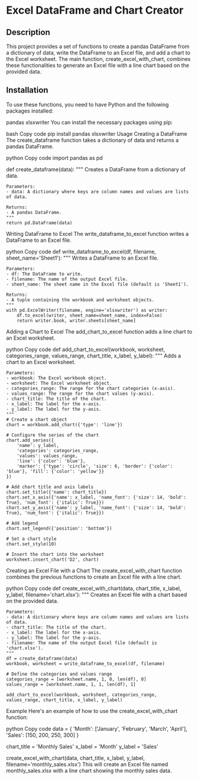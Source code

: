 <h1>Excel DataFrame and Chart Creator</h1>
<h2>Description</h2>
<p>
This project provides a set of functions to create a pandas DataFrame from a dictionary of data, write the DataFrame to an Excel file, and add a chart to the Excel worksheet. The main function, create_excel_with_chart, 
combines these functionalities to generate an Excel file with a line chart based on the provided data.
</p>
<h2>Installation</h2>
<p>
To use these functions, you need to have Python and the following packages installed:

pandas
xlsxwriter
You can install the necessary packages using pip:

bash
Copy code
pip install pandas xlsxwriter
Usage
Creating a DataFrame
The create_dataframe function takes a dictionary of data and returns a pandas DataFrame.

python
Copy code
import pandas as pd

def create_dataframe(data):
    """
    Creates a DataFrame from a dictionary of data.
    
    Parameters:
    - data: A dictionary where keys are column names and values are lists of data.
    
    Returns:
    - A pandas DataFrame.
    """
    return pd.DataFrame(data)
Writing DataFrame to Excel
The write_dataframe_to_excel function writes a DataFrame to an Excel file.

python
Copy code
def write_dataframe_to_excel(df, filename, sheet_name='Sheet1'):
    """
    Writes a DataFrame to an Excel file.
    
    Parameters:
    - df: The DataFrame to write.
    - filename: The name of the output Excel file.
    - sheet_name: The sheet name in the Excel file (default is 'Sheet1').
    
    Returns:
    - A tuple containing the workbook and worksheet objects.
    """
    with pd.ExcelWriter(filename, engine='xlsxwriter') as writer:
        df.to_excel(writer, sheet_name=sheet_name, index=False)
        return writer.book, writer.sheets[sheet_name]
Adding a Chart to Excel
The add_chart_to_excel function adds a line chart to an Excel worksheet.

python
Copy code
def add_chart_to_excel(workbook, worksheet, categories_range, values_range, chart_title, x_label, y_label):
    """
    Adds a chart to an Excel worksheet.
    
    Parameters:
    - workbook: The Excel workbook object.
    - worksheet: The Excel worksheet object.
    - categories_range: The range for the chart categories (x-axis).
    - values_range: The range for the chart values (y-axis).
    - chart_title: The title of the chart.
    - x_label: The label for the x-axis.
    - y_label: The label for the y-axis.
    """
    # Create a chart object
    chart = workbook.add_chart({'type': 'line'})
    
    # Configure the series of the chart
    chart.add_series({
        'name': y_label,
        'categories': categories_range,
        'values': values_range,
        'line': {'color': 'blue'},
        'marker': {'type': 'circle', 'size': 6, 'border': {'color': 'blue'}, 'fill': {'color': 'yellow'}}
    })
    
    # Add chart title and axis labels
    chart.set_title({'name': chart_title})
    chart.set_x_axis({'name': x_label, 'name_font': {'size': 14, 'bold': True}, 'num_font': {'italic': True}})
    chart.set_y_axis({'name': y_label, 'name_font': {'size': 14, 'bold': True}, 'num_font': {'italic': True}})
    
    # Add legend
    chart.set_legend({'position': 'bottom'})
    
    # Set a chart style
    chart.set_style(10)
    
    # Insert the chart into the worksheet
    worksheet.insert_chart('D2', chart)
Creating an Excel File with a Chart
The create_excel_with_chart function combines the previous functions to create an Excel file with a line chart.

python
Copy code
def create_excel_with_chart(data, chart_title, x_label, y_label, filename='chart.xlsx'):
    """
    Creates an Excel file with a chart based on the provided data.
    
    Parameters:
    - data: A dictionary where keys are column names and values are lists of data.
    - chart_title: The title of the chart.
    - x_label: The label for the x-axis.
    - y_label: The label for the y-axis.
    - filename: The name of the output Excel file (default is 'chart.xlsx').
    """
    df = create_dataframe(data)
    workbook, worksheet = write_dataframe_to_excel(df, filename)
    
    # Define the categories and values range
    categories_range = [worksheet.name, 1, 0, len(df), 0]
    values_range = [worksheet.name, 1, 1, len(df), 1]
    
    add_chart_to_excel(workbook, worksheet, categories_range, values_range, chart_title, x_label, y_label)
Example
Here's an example of how to use the create_excel_with_chart function:

python
Copy code
data = {
    'Month': ['January', 'February', 'March', 'April'],
    'Sales': [150, 200, 250, 300]
}

chart_title = 'Monthly Sales'
x_label = 'Month'
y_label = 'Sales'

create_excel_with_chart(data, chart_title, x_label, y_label, filename='monthly_sales.xlsx')
This will create an Excel file named monthly_sales.xlsx with a line chart showing the monthly sales data.
</p>
